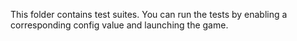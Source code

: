This folder contains test suites. You can run the tests by enabling a corresponding config value and launching the game.
